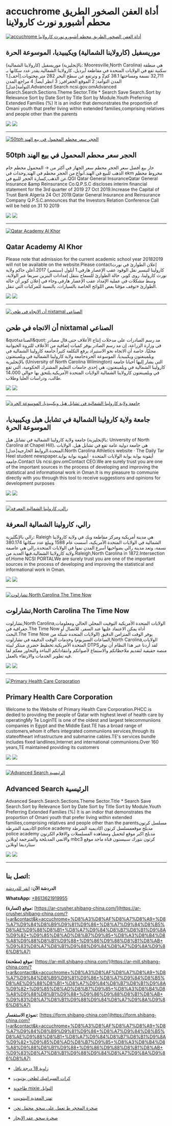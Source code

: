 # accuchrome أداة العفن الصخور الطريق محطم أشبورو نورث كارولاينا

<a href="https://swt.shibang-china.com/?l=ar&img&k=accuchrome+%D8%A3%D8%AF%D8%A7%D8%A9+%D8%A7%D9%84%D8%B9%D9%81%D9%86+%D8%A7%D9%84%D8%B5%D8%AE%D9%88%D8%B1+%D8%A7%D9%84%D8%B7%D8%B1%D9%8A%D9%82+%D9%85%D8%AD%D8%B7%D9%85+%D8%A3%D8%B4%D8%A8%D9%88%D8%B1%D9%88+%D9%86%D9%88%D8%B1%D8%AB+%D9%83%D8%A7%D8%B1%D9%88%D9%84%D8%A7%D9%8A%D9%86%D8%A7" target="_blank">![accuchrome أداة العفن الصخور الطريق محطم أشبورو نورث كارولاينا](http://static.shibang-china.com/all-800x300/1260.jpg)</a>

## موريسفيل (كارولاينا الشمالية) ويكيبيديا، الموسوعة الحرة
موريسفيل (كارولاينا الشمالية) (بالإنجليزية: Mooresville,North Carolina) هي منطقة سكنية تقع في الولايات المتحدة في مقاطعة آيرديل، كارولاينا الشمالية.يقدر عدد سكانها بـ 32,711 نسمة ومساحتها 38.1 كم2 و وترتفع عن سطح البحر 282 متر.محتويات.[أخف].1 المدن التوأمة; 2 الموقع الجغرافي; 3 انظر أيضاً; 4 مراجع.المدن التوأمة[عدل].Advanced Search ncsi.gov.omAdvanced Search.Search.Sections.Theme Sector.Title * Search Save Search.Sort by Relevance Sort by Date Sort by Title Sort by Module.Youth Preferring Extended Families (%) It is an indior that demonstrates the proportion of Omani youth that prefer living within extended families,comprising relatives and people other than the parents


<a href="https://whatsapp.shibangsoft.com/WhatsApp.php" target="_blank" title="WhatsApp">![](http://static.shibang-china.com/icon/whatsapp.png)</a> <a href="https://swt.shibang-china.com/?l=ar&icon&k=accuchrome+%D8%A3%D8%AF%D8%A7%D8%A9+%D8%A7%D9%84%D8%B9%D9%81%D9%86+%D8%A7%D9%84%D8%B5%D8%AE%D9%88%D8%B1+%D8%A7%D9%84%D8%B7%D8%B1%D9%8A%D9%82+%D9%85%D8%AD%D8%B7%D9%85+%D8%A3%D8%B4%D8%A8%D9%88%D8%B1%D9%88+%D9%86%D9%88%D8%B1%D8%AB+%D9%83%D8%A7%D8%B1%D9%88%D9%84%D8%A7%D9%8A%D9%86%D8%A7" target="_blank">![](http://static.shibang-china.com/icon/chat-ar.png)</a>

---

<a href="https://swt.shibang-china.com/?l=ar&img&k=accuchrome+%D8%A3%D8%AF%D8%A7%D8%A9+%D8%A7%D9%84%D8%B9%D9%81%D9%86+%D8%A7%D9%84%D8%B5%D8%AE%D9%88%D8%B1+%D8%A7%D9%84%D8%B7%D8%B1%D9%8A%D9%82+%D9%85%D8%AD%D8%B7%D9%85+%D8%A3%D8%B4%D8%A8%D9%88%D8%B1%D9%88+%D9%86%D9%88%D8%B1%D8%AB+%D9%83%D8%A7%D8%B1%D9%88%D9%84%D8%A7%D9%8A%D9%86%D8%A7" target="_blank">![50tph الحجر سعر محطم المحمول في بيع الهند](http://static.shibang-china.com/all-800x300/379.jpg)</a>

## 50tph الحجر سعر محطم المحمول في بيع الهند
حار بيع أفضل سعر الحجر محطم سعر الجهاز في أكثر من → المحمول محطم خام الذهب للبيع في الهند.أنواع من الحجر محطم في الهند,وحدات في ekm مخروط محطم عن الذهب,كسارة الحجر للبيع في.QGI Qatar General InsuranceQatar General Insurance &amp Reinsurance Co.Q.P.S.C discloses interim financial statement for the 3rd quarter of 2019 27 Oct 2019.Increase the Capital of Trust Bank Algeria 24 Oct 2019.Qatar General Insurance and Reinsurance Company Q.P.S.C.announces that the Investors Relation Conference Call will be held on 31 10 2019


<a href="https://whatsapp.shibangsoft.com/WhatsApp.php" target="_blank" title="WhatsApp">![](http://static.shibang-china.com/icon/whatsapp.png)</a> <a href="https://swt.shibang-china.com/?l=ar&icon&k=accuchrome+%D8%A3%D8%AF%D8%A7%D8%A9+%D8%A7%D9%84%D8%B9%D9%81%D9%86+%D8%A7%D9%84%D8%B5%D8%AE%D9%88%D8%B1+%D8%A7%D9%84%D8%B7%D8%B1%D9%8A%D9%82+%D9%85%D8%AD%D8%B7%D9%85+%D8%A3%D8%B4%D8%A8%D9%88%D8%B1%D9%88+%D9%86%D9%88%D8%B1%D8%AB+%D9%83%D8%A7%D8%B1%D9%88%D9%84%D8%A7%D9%8A%D9%86%D8%A7" target="_blank">![](http://static.shibang-china.com/icon/chat-ar.png)</a>

---

<a href="https://swt.shibang-china.com/?l=ar&img&k=accuchrome+%D8%A3%D8%AF%D8%A7%D8%A9+%D8%A7%D9%84%D8%B9%D9%81%D9%86+%D8%A7%D9%84%D8%B5%D8%AE%D9%88%D8%B1+%D8%A7%D9%84%D8%B7%D8%B1%D9%8A%D9%82+%D9%85%D8%AD%D8%B7%D9%85+%D8%A3%D8%B4%D8%A8%D9%88%D8%B1%D9%88+%D9%86%D9%88%D8%B1%D8%AB+%D9%83%D8%A7%D8%B1%D9%88%D9%84%D8%A7%D9%8A%D9%86%D8%A7" target="_blank">![Qatar Academy Al Khor](http://static.shibang-china.com/all-800x300/385.jpg)</a>

## Qatar Academy Al Khor
Please note that admission for the current academic school year 20182019 will not be available on the website.Please contactإعلان الطوارئ في نورث كارولينا لتيسير نقل الوقود عقب الإعصار هارفي.1 أيلول (سبتمبر) 2017.أعلن حاكم ولاية نورث كارولينا، روى كوبر، حالة الطوارئ للسماح بتنقل إمدادات البنزين سريعا عبر الولاية، وسط مشكلات في عملية الإمداد عقب الإعصار هارفي.وجاء في إعلان كوبر أن حالة الطوارئ «توقف مؤقتا بعض اللوائح الخاصة بالسيارات، بالنسبة للمركبات التي تنقل.


<a href="https://whatsapp.shibangsoft.com/WhatsApp.php" target="_blank" title="WhatsApp">![](http://static.shibang-china.com/icon/whatsapp.png)</a> <a href="https://swt.shibang-china.com/?l=ar&icon&k=accuchrome+%D8%A3%D8%AF%D8%A7%D8%A9+%D8%A7%D9%84%D8%B9%D9%81%D9%86+%D8%A7%D9%84%D8%B5%D8%AE%D9%88%D8%B1+%D8%A7%D9%84%D8%B7%D8%B1%D9%8A%D9%82+%D9%85%D8%AD%D8%B7%D9%85+%D8%A3%D8%B4%D8%A8%D9%88%D8%B1%D9%88+%D9%86%D9%88%D8%B1%D8%AB+%D9%83%D8%A7%D8%B1%D9%88%D9%84%D8%A7%D9%8A%D9%86%D8%A7" target="_blank">![](http://static.shibang-china.com/icon/chat-ar.png)</a>

---

<a href="https://swt.shibang-china.com/?l=ar&img&k=accuchrome+%D8%A3%D8%AF%D8%A7%D8%A9+%D8%A7%D9%84%D8%B9%D9%81%D9%86+%D8%A7%D9%84%D8%B5%D8%AE%D9%88%D8%B1+%D8%A7%D9%84%D8%B7%D8%B1%D9%8A%D9%82+%D9%85%D8%AD%D8%B7%D9%85+%D8%A3%D8%B4%D8%A8%D9%88%D8%B1%D9%88+%D9%86%D9%88%D8%B1%D8%AB+%D9%83%D8%A7%D8%B1%D9%88%D9%84%D8%A7%D9%8A%D9%86%D8%A7" target="_blank">![أن الاتجاه في طحن nixtamal الصناعي](http://static.shibang-china.com/all-800x300/1186.jpg)</a>

## أن الاتجاه في طحن nixtamal الصناعي
&quotالصناعة&quot: مد رسم الصادرات على مدخلات إنتاج الأعلاف حتى.قال مصادر فى وزارة الزراعة، إن مد رسم الصادر يوفر كميات إضافية من الأعلاف للثروة الحيوانية محليًا، خاصة أن الاتجاه نحو الاستيراد يرفع التكلفة كثيراً.جامعة كارولينا الشمالية في ويلمينغتون ويكيبيديا، الموسوعة الحرةجامعة ولاية كارولينا الشمالية في ويلمينغتون بالإنجليزية (University of North Carolina Wilmington) التي يشار إليها أحيانا جامعة كارولينا الشمالية في ويلمينغتون، هي إحدى جامعات التعليم المشترك الحكومية، التي تقع في ويلمينغتون كارولاينا الشمالية الولايات المتحدة الأمريكية.يلتحق بها حوالي 14،000 طالب، ودراسات العليا وطلاب.


<a href="https://whatsapp.shibangsoft.com/WhatsApp.php" target="_blank" title="WhatsApp">![](http://static.shibang-china.com/icon/whatsapp.png)</a> <a href="https://swt.shibang-china.com/?l=ar&icon&k=accuchrome+%D8%A3%D8%AF%D8%A7%D8%A9+%D8%A7%D9%84%D8%B9%D9%81%D9%86+%D8%A7%D9%84%D8%B5%D8%AE%D9%88%D8%B1+%D8%A7%D9%84%D8%B7%D8%B1%D9%8A%D9%82+%D9%85%D8%AD%D8%B7%D9%85+%D8%A3%D8%B4%D8%A8%D9%88%D8%B1%D9%88+%D9%86%D9%88%D8%B1%D8%AB+%D9%83%D8%A7%D8%B1%D9%88%D9%84%D8%A7%D9%8A%D9%86%D8%A7" target="_blank">![](http://static.shibang-china.com/icon/chat-ar.png)</a>

---

<a href="https://swt.shibang-china.com/?l=ar&img&k=accuchrome+%D8%A3%D8%AF%D8%A7%D8%A9+%D8%A7%D9%84%D8%B9%D9%81%D9%86+%D8%A7%D9%84%D8%B5%D8%AE%D9%88%D8%B1+%D8%A7%D9%84%D8%B7%D8%B1%D9%8A%D9%82+%D9%85%D8%AD%D8%B7%D9%85+%D8%A3%D8%B4%D8%A8%D9%88%D8%B1%D9%88+%D9%86%D9%88%D8%B1%D8%AB+%D9%83%D8%A7%D8%B1%D9%88%D9%84%D8%A7%D9%8A%D9%86%D8%A7" target="_blank">![جامعة ولاية كارولينا الشمالية في تشابل هيل ويكيبيديا، الموسوعة الحرة](http://static.shibang-china.com/all-800x300/727.jpg)</a>

## جامعة ولاية كارولينا الشمالية في تشابل هيل ويكيبيديا، الموسوعة الحرة
جامعة ولاية كارولينا الشمالية في تشابل هيل (بالإنجليزية: University of North Carolina at Chapel Hill)، هي جامعة دولية عامة تقع في تشابل هيل، الولايات المتحدة.الروابط الخارجية[عدل].North Carolina Athletics website &middot; The Daily Tar Heel student newspaper.أيقونة بوابة بوابة الولايات المتحدة &middot; أيقونة بوابة بوابة جامعة.Contact Us ncsi.gov.omContact CEO.We are surely trust you are one of the important sources in the process of developing and improving the statistical and informational work in Oman.It is my pleasure to communie directly with you through this tool to receive suggestions and opinions for development purposes


<a href="https://whatsapp.shibangsoft.com/WhatsApp.php" target="_blank" title="WhatsApp">![](http://static.shibang-china.com/icon/whatsapp.png)</a> <a href="https://swt.shibang-china.com/?l=ar&icon&k=accuchrome+%D8%A3%D8%AF%D8%A7%D8%A9+%D8%A7%D9%84%D8%B9%D9%81%D9%86+%D8%A7%D9%84%D8%B5%D8%AE%D9%88%D8%B1+%D8%A7%D9%84%D8%B7%D8%B1%D9%8A%D9%82+%D9%85%D8%AD%D8%B7%D9%85+%D8%A3%D8%B4%D8%A8%D9%88%D8%B1%D9%88+%D9%86%D9%88%D8%B1%D8%AB+%D9%83%D8%A7%D8%B1%D9%88%D9%84%D8%A7%D9%8A%D9%86%D8%A7" target="_blank">![](http://static.shibang-china.com/icon/chat-ar.png)</a>

---

<a href="https://swt.shibang-china.com/?l=ar&img&k=accuchrome+%D8%A3%D8%AF%D8%A7%D8%A9+%D8%A7%D9%84%D8%B9%D9%81%D9%86+%D8%A7%D9%84%D8%B5%D8%AE%D9%88%D8%B1+%D8%A7%D9%84%D8%B7%D8%B1%D9%8A%D9%82+%D9%85%D8%AD%D8%B7%D9%85+%D8%A3%D8%B4%D8%A8%D9%88%D8%B1%D9%88+%D9%86%D9%88%D8%B1%D8%AB+%D9%83%D8%A7%D8%B1%D9%88%D9%84%D8%A7%D9%8A%D9%86%D8%A7" target="_blank">![رالي، كارولينا الشمالية المعرفة](http://static.shibang-china.com/all-800x300/885.jpg)</a>

## رالي، كارولينا الشمالية المعرفة
رالي بالإنگليزية: Raleigh هي مدينة أمريكية ومركز مقاطعة ويك في ولاية كارولاينا الشمالية في الولايات المتحدة الأمريكية، أسست عام 1588 ويبلغ عدد سكانها 380.174 نسمة، وتعد مدينة رالي بضواحيها أسرع المدن نموا في الولايات المتحدة.رالي هي عاصمة ولاية كارولاينا الشمالية.فيها العديد من.Raleigh,North Carolina in 1872.Intersection of.Home NCSI PORTALWe are surely trust you are one of the important sources in the process of developing and improving the statistical and informational work in Oman.


<a href="https://whatsapp.shibangsoft.com/WhatsApp.php" target="_blank" title="WhatsApp">![](http://static.shibang-china.com/icon/whatsapp.png)</a> <a href="https://swt.shibang-china.com/?l=ar&icon&k=accuchrome+%D8%A3%D8%AF%D8%A7%D8%A9+%D8%A7%D9%84%D8%B9%D9%81%D9%86+%D8%A7%D9%84%D8%B5%D8%AE%D9%88%D8%B1+%D8%A7%D9%84%D8%B7%D8%B1%D9%8A%D9%82+%D9%85%D8%AD%D8%B7%D9%85+%D8%A3%D8%B4%D8%A8%D9%88%D8%B1%D9%88+%D9%86%D9%88%D8%B1%D8%AB+%D9%83%D8%A7%D8%B1%D9%88%D9%84%D8%A7%D9%8A%D9%86%D8%A7" target="_blank">![](http://static.shibang-china.com/icon/chat-ar.png)</a>

---

<a href="https://swt.shibang-china.com/?l=ar&img&k=accuchrome+%D8%A3%D8%AF%D8%A7%D8%A9+%D8%A7%D9%84%D8%B9%D9%81%D9%86+%D8%A7%D9%84%D8%B5%D8%AE%D9%88%D8%B1+%D8%A7%D9%84%D8%B7%D8%B1%D9%8A%D9%82+%D9%85%D8%AD%D8%B7%D9%85+%D8%A3%D8%B4%D8%A8%D9%88%D8%B1%D9%88+%D9%86%D9%88%D8%B1%D8%AB+%D9%83%D8%A7%D8%B1%D9%88%D9%84%D8%A7%D9%8A%D9%86%D8%A7" target="_blank">![تشارلوت,North Carolina The Time Now](http://static.shibang-china.com/all-800x300/1267.jpg)</a>

## تشارلوت,North Carolina The Time Now
تشارلوت,North Carolina,الولايات المتحدة الأمريكية التوقيت المحلي الحالي ومعلومات جغرافية في.The Time Now أداة يمكن الاعتماد عليها عند السفر، للاتصال أو البحث.The Time Now يوفر الوقت المتزامن الدقيق (الولايات المتحدة شبكة من الساعات السيزيوم) وخدمات الوقت الدقيقة في تشارلوت,North Carolina,الولايات المتحدة الأمريكية.تخطيط حضري مبتكر لبيئة DTPSلقد أردنا عبر هذا النظام أن نوفر منصة حقيقية لتقديم ملاحظاتكم والاستماع لأصواتكم وانتقاداتكم البناءة والتحاور معكم لما فيه تطوير الخدمات والارتقاء بالعمل.


<a href="https://whatsapp.shibangsoft.com/WhatsApp.php" target="_blank" title="WhatsApp">![](http://static.shibang-china.com/icon/whatsapp.png)</a> <a href="https://swt.shibang-china.com/?l=ar&icon&k=accuchrome+%D8%A3%D8%AF%D8%A7%D8%A9+%D8%A7%D9%84%D8%B9%D9%81%D9%86+%D8%A7%D9%84%D8%B5%D8%AE%D9%88%D8%B1+%D8%A7%D9%84%D8%B7%D8%B1%D9%8A%D9%82+%D9%85%D8%AD%D8%B7%D9%85+%D8%A3%D8%B4%D8%A8%D9%88%D8%B1%D9%88+%D9%86%D9%88%D8%B1%D8%AB+%D9%83%D8%A7%D8%B1%D9%88%D9%84%D8%A7%D9%8A%D9%86%D8%A7" target="_blank">![](http://static.shibang-china.com/icon/chat-ar.png)</a>

---

<a href="https://swt.shibang-china.com/?l=ar&img&k=accuchrome+%D8%A3%D8%AF%D8%A7%D8%A9+%D8%A7%D9%84%D8%B9%D9%81%D9%86+%D8%A7%D9%84%D8%B5%D8%AE%D9%88%D8%B1+%D8%A7%D9%84%D8%B7%D8%B1%D9%8A%D9%82+%D9%85%D8%AD%D8%B7%D9%85+%D8%A3%D8%B4%D8%A8%D9%88%D8%B1%D9%88+%D9%86%D9%88%D8%B1%D8%AB+%D9%83%D8%A7%D8%B1%D9%88%D9%84%D8%A7%D9%8A%D9%86%D8%A7" target="_blank">![Primary Health Care Corporation](http://static.shibang-china.com/all-800x300/664.jpg)</a>

## Primary Health Care Corporation
Welcome to the Website of Primary Health Care Corporation.PHCC is dedied to providing the people of Qatar with highest level of health care by operatingMy Te LoginTE is one of the oldest and largest telecommuniions companies in Egypt and the Middle East.TE has a broad range of customers,whom it offers integrated communiions services,through its stateoftheart infrastructure and submarine cables.TE's services bundle includes fixed landlines,Internet and international communiions.Over 160 years,TE maintained providing its customers


<a href="https://whatsapp.shibangsoft.com/WhatsApp.php" target="_blank" title="WhatsApp">![](http://static.shibang-china.com/icon/whatsapp.png)</a> <a href="https://swt.shibang-china.com/?l=ar&icon&k=accuchrome+%D8%A3%D8%AF%D8%A7%D8%A9+%D8%A7%D9%84%D8%B9%D9%81%D9%86+%D8%A7%D9%84%D8%B5%D8%AE%D9%88%D8%B1+%D8%A7%D9%84%D8%B7%D8%B1%D9%8A%D9%82+%D9%85%D8%AD%D8%B7%D9%85+%D8%A3%D8%B4%D8%A8%D9%88%D8%B1%D9%88+%D9%86%D9%88%D8%B1%D8%AB+%D9%83%D8%A7%D8%B1%D9%88%D9%84%D8%A7%D9%8A%D9%86%D8%A7" target="_blank">![](http://static.shibang-china.com/icon/chat-ar.png)</a>

---

<a href="https://swt.shibang-china.com/?l=ar&img&k=accuchrome+%D8%A3%D8%AF%D8%A7%D8%A9+%D8%A7%D9%84%D8%B9%D9%81%D9%86+%D8%A7%D9%84%D8%B5%D8%AE%D9%88%D8%B1+%D8%A7%D9%84%D8%B7%D8%B1%D9%8A%D9%82+%D9%85%D8%AD%D8%B7%D9%85+%D8%A3%D8%B4%D8%A8%D9%88%D8%B1%D9%88+%D9%86%D9%88%D8%B1%D8%AB+%D9%83%D8%A7%D8%B1%D9%88%D9%84%D8%A7%D9%8A%D9%86%D8%A7" target="_blank">![Advanced Search الرئيسية](http://static.shibang-china.com/all-800x300/1418.jpg)</a>

## Advanced Search الرئيسية
Advanced Search.Search.Sections.Theme Sector.Title * Search Save Search.Sort by Relevance Sort by Date Sort by Title Sort by Module.Youth Preferring Extended Families (%) It is an indior that demonstrates the proportion of Omani youth that prefer living within extended families,comprising relatives and people other than the parentsمسلسل كرتون اكاديمية الشرطة police academy مدبلج موقعمسلسل كرتون اكاديمية الشرطة police academy مدبلج اكبر موقع لتحميل ومشاهدة المسلسلات والافلام الكرتون والانمي المدبلجة والمترجمة اونلاين mbc3 كرتون نتورك سبيستون قناة ماجد موقع ستارديما اونلاين


<a href="https://whatsapp.shibangsoft.com/WhatsApp.php" target="_blank" title="WhatsApp">![](http://static.shibang-china.com/icon/whatsapp.png)</a> <a href="https://swt.shibang-china.com/?l=ar&icon&k=accuchrome+%D8%A3%D8%AF%D8%A7%D8%A9+%D8%A7%D9%84%D8%B9%D9%81%D9%86+%D8%A7%D9%84%D8%B5%D8%AE%D9%88%D8%B1+%D8%A7%D9%84%D8%B7%D8%B1%D9%8A%D9%82+%D9%85%D8%AD%D8%B7%D9%85+%D8%A3%D8%B4%D8%A8%D9%88%D8%B1%D9%88+%D9%86%D9%88%D8%B1%D8%AB+%D9%83%D8%A7%D8%B1%D9%88%D9%84%D8%A7%D9%8A%D9%86%D8%A7" target="_blank">![](http://static.shibang-china.com/icon/chat-ar.png)</a>

---
## اتصل بنا:

**الدردشة الآن:** [انقر للدردشة](https://swt.shibang-china.com?l=ar&contact&k=accuchrome+%D8%A3%D8%AF%D8%A7%D8%A9+%D8%A7%D9%84%D8%B9%D9%81%D9%86+%D8%A7%D9%84%D8%B5%D8%AE%D9%88%D8%B1+%D8%A7%D9%84%D8%B7%D8%B1%D9%8A%D9%82+%D9%85%D8%AD%D8%B7%D9%85+%D8%A3%D8%B4%D8%A8%D9%88%D8%B1%D9%88+%D9%86%D9%88%D8%B1%D8%AB+%D9%83%D8%A7%D8%B1%D9%88%D9%84%D8%A7%D9%8A%D9%86%D8%A7)

**WhatsApp:**  [+8613621919955](https://whatsapp.shibangsoft.com/WhatsApp.php)

**موقع (كسارة):** [https://ar-crusher.shibang-china.com/](https://ar-crusher.shibang-china.com/?l=ar&contact&k=accuchrome+%D8%A3%D8%AF%D8%A7%D8%A9+%D8%A7%D9%84%D8%B9%D9%81%D9%86+%D8%A7%D9%84%D8%B5%D8%AE%D9%88%D8%B1+%D8%A7%D9%84%D8%B7%D8%B1%D9%8A%D9%82+%D9%85%D8%AD%D8%B7%D9%85+%D8%A3%D8%B4%D8%A8%D9%88%D8%B1%D9%88+%D9%86%D9%88%D8%B1%D8%AB+%D9%83%D8%A7%D8%B1%D9%88%D9%84%D8%A7%D9%8A%D9%86%D8%A7)

**موقع (مطحنة):** [https://ar-mill.shibang-china.com/](https://ar-mill.shibang-china.com/?l=ar&contact&k=accuchrome+%D8%A3%D8%AF%D8%A7%D8%A9+%D8%A7%D9%84%D8%B9%D9%81%D9%86+%D8%A7%D9%84%D8%B5%D8%AE%D9%88%D8%B1+%D8%A7%D9%84%D8%B7%D8%B1%D9%8A%D9%82+%D9%85%D8%AD%D8%B7%D9%85+%D8%A3%D8%B4%D8%A8%D9%88%D8%B1%D9%88+%D9%86%D9%88%D8%B1%D8%AB+%D9%83%D8%A7%D8%B1%D9%88%D9%84%D8%A7%D9%8A%D9%86%D8%A7)

**نموذج الاستفسار:** [https://form.shibang-china.com](https://form.shibang-china.com?l=ar&contact&k=accuchrome+%D8%A3%D8%AF%D8%A7%D8%A9+%D8%A7%D9%84%D8%B9%D9%81%D9%86+%D8%A7%D9%84%D8%B5%D8%AE%D9%88%D8%B1+%D8%A7%D9%84%D8%B7%D8%B1%D9%8A%D9%82+%D9%85%D8%AD%D8%B7%D9%85+%D8%A3%D8%B4%D8%A8%D9%88%D8%B1%D9%88+%D9%86%D9%88%D8%B1%D8%AB+%D9%83%D8%A7%D8%B1%D9%88%D9%84%D8%A7%D9%8A%D9%86%D8%A7)

* [زاوية 18 درجة ناقل](../30/%D8%B2%D8%A7%D9%88%D9%8A%D8%A9%2018%20%D8%AF%D8%B1%D8%AC%D8%A9%20%D9%86%D8%A7%D9%82%D9%84.md)

* [كرات السيراميك لطحن يوتيوب](../30/%D9%83%D8%B1%D8%A7%D8%AA%20%D8%A7%D9%84%D8%B3%D9%8A%D8%B1%D8%A7%D9%85%D9%8A%D9%83%20%D9%84%D8%B7%D8%AD%D9%86%20%D9%8A%D9%88%D8%AA%D9%8A%D9%88%D8%A8.md)

* [طاحونة mixie التوابل](../29/%D8%B7%D8%A7%D8%AD%D9%88%D9%86%D8%A9%20mixie%20%D8%A7%D9%84%D8%AA%D9%88%D8%A7%D8%A8%D9%84.md)

* [تهتز المغذية البنتونيت](../27/%D8%AA%D9%87%D8%AA%D8%B2%20%D8%A7%D9%84%D9%85%D8%BA%D8%B0%D9%8A%D8%A9%20%D8%A7%D9%84%D8%A8%D9%86%D8%AA%D9%88%D9%86%D9%8A%D8%AA.md)

* [صخرة المحجر ط تعمل على سحق محمل نحن](../29/%D8%B5%D8%AE%D8%B1%D8%A9%20%D8%A7%D9%84%D9%85%D8%AD%D8%AC%D8%B1%20%D8%B7%20%D8%AA%D8%B9%D9%85%D9%84%20%D8%B9%D9%84%D9%89%20%D8%B3%D8%AD%D9%82%20%D9%85%D8%AD%D9%85%D9%84%20%D9%86%D8%AD%D9%86.md)

* [صخرة سحق عقد الإيجار](../27/%D8%B5%D8%AE%D8%B1%D8%A9%20%D8%B3%D8%AD%D9%82%20%D8%B9%D9%82%D8%AF%20%D8%A7%D9%84%D8%A5%D9%8A%D8%AC%D8%A7%D8%B1.md)